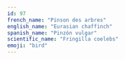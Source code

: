 ```yaml
---
id: 97
french_name: "Pinson des arbres"
english_name: "Eurasian chaffinch"
spanish_name: "Pinzón vulgar"
scientific_name: "Fringilla coelebs"
emoji: "bird"
---
```

